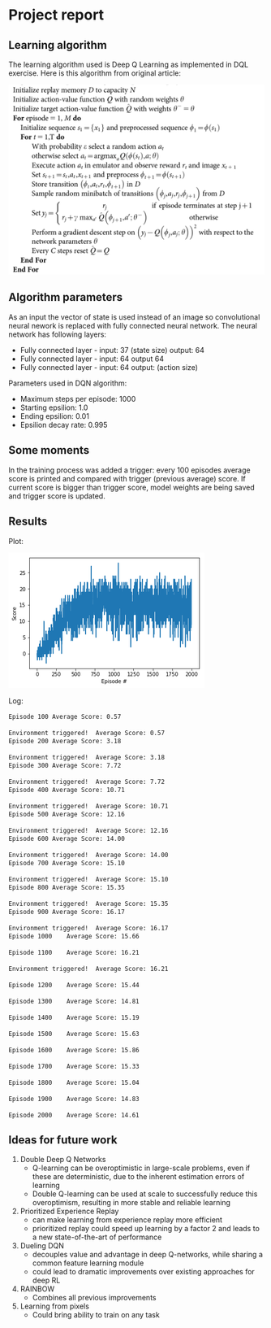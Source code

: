 # Project report

## Learning algorithm

The learning algorithm used is Deep Q Learning as implemented in DQL exercise.
Here is this algorithm from original article:

![results](images/algorithm.png)

## Algorithm parameters

As an input the vector of state is used instead of an image so convolutional neural nework is replaced with fully connected neural network. The neural network has following layers:

- Fully connected layer - input: 37 (state size) output: 64
- Fully connected layer - input: 64 output 64
- Fully connected layer - input: 64 output: (action size)

Parameters used in DQN algorithm:

- Maximum steps per episode: 1000
- Starting epsilion: 1.0
- Ending epsilion: 0.01
- Epsilion decay rate: 0.995

## Some moments

In the training process was added a trigger: every 100 episodes average score is printed and compared with trigger (previous average) score. If current score is bigger than trigger score, model weights are being saved and trigger score is updated.

## Results

Plot:

![results](images/plot.png)

Log:

```
Episode 100	Average Score: 0.57

Environment triggered!	Average Score: 0.57
Episode 200	Average Score: 3.18

Environment triggered!	Average Score: 3.18
Episode 300	Average Score: 7.72

Environment triggered!	Average Score: 7.72
Episode 400	Average Score: 10.71

Environment triggered!	Average Score: 10.71
Episode 500	Average Score: 12.16

Environment triggered!	Average Score: 12.16
Episode 600	Average Score: 14.00

Environment triggered!	Average Score: 14.00
Episode 700	Average Score: 15.10

Environment triggered!	Average Score: 15.10
Episode 800	Average Score: 15.35

Environment triggered!	Average Score: 15.35
Episode 900	Average Score: 16.17

Environment triggered!	Average Score: 16.17
Episode 1000	Average Score: 15.66

Episode 1100	Average Score: 16.21

Environment triggered!	Average Score: 16.21

Episode 1200	Average Score: 15.44

Episode 1300	Average Score: 14.81

Episode 1400	Average Score: 15.19

Episode 1500	Average Score: 15.63

Episode 1600	Average Score: 15.86

Episode 1700	Average Score: 15.33

Episode 1800	Average Score: 15.04

Episode 1900	Average Score: 14.83

Episode 2000	Average Score: 14.61
```

## Ideas for future work

1. Double Deep Q Networks
    - Q-learning can be overoptimistic in large-scale problems, even if these are deterministic, due to the inherent estimation errors of learning
    - Double Q-learning can be used at scale to successfully reduce this overoptimism, resulting in more stable and reliable learning
2. Prioritized Experience Replay
    - can make learning from experience replay more efficient
    - prioritized replay could speed up learning by a factor 2 and leads to a new state-of-the-art of performance
3. Dueling DQN
    - decouples value and advantage in deep Q-networks, while sharing a common feature learning module
    - could lead to dramatic improvements over existing approaches for deep RL 
4. RAINBOW
    - Combines all previous improvements 
5. Learning from pixels
    - Could bring ability to train on any task